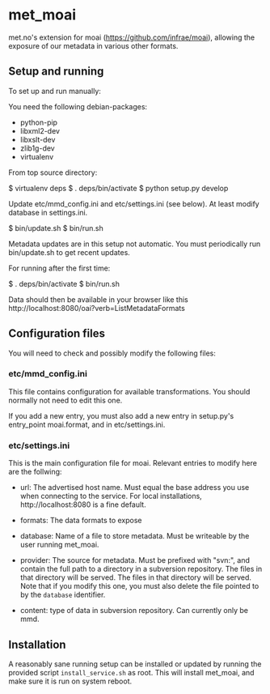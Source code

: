 # met_moai

met.no's extension for moai (https://github.com/infrae/moai), allowing
the exposure of our metadata in various other formats.

## Setup and running

To set up and run manually:

You need the following debian-packages:

  * python-pip
  * libxml2-dev
  * libxslt-dev
  * zlib1g-dev
  * virtualenv

From top source directory:

$ virtualenv deps
$ . deps/bin/activate
$ python setup.py develop

Update etc/mmd_config.ini and etc/settings.ini (see below). At least
modify database in settings.ini.

$ bin/update.sh
$ bin/run.sh

Metadata updates are in this setup not automatic. You must
periodically run bin/update.sh to get recent updates.

For running after the first time:

$ . deps/bin/activate
$ bin/run.sh

Data should then be available in your browser like this
http://localhost:8080/oai?verb=ListMetadataFormats


## Configuration files

You will need to check and possibly modify the following files:

###  etc/mmd_config.ini

This file contains configuration for available transformations. You
should normally not need to edit this one.

If you add a new entry, you must also add a new entry in setup.py's
entry_point moai.format, and in etc/settings.ini.

### etc/settings.ini

This is the main configuration file for moai. Relevant entries to
modify here are the follwing:

  * url: The advertised host name. Must equal the base address you use
    when connecting to the service. For local installations,
    http://localhost:8080 is a fine default.

  * formats: The data formats to expose

  * database: Name of a file to store metadata. Must be writeable by
    the user running met_moai.

  * provider: The source for metadata. Must be prefixed with "svn:",
    and contain the full path to a directory in a subversion
    repository. The files in that directory will be served. The files
    in that directory will be served. Note that if you modify this
    one, you must also delete the file pointed to by the `database`
    identifier.

  * content: type of data in subversion repository. Can currently only
    be mmd.


## Installation

A reasonably sane running setup can be installed or updated by running
the provided script `install_service.sh` as root. This will install
met_moai, and make sure it is run on system reboot.

